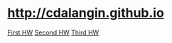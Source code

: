 # http://cdalangin.github.io

[First HW](https://cdalangin.github.io/firstHW/firstHW.html)
[Second HW](https://cdalangin.github.io/secondHW/secondHW.html)
[Third HW](https://cdalangin.github.io/thirdHW/thirdHW.html)
